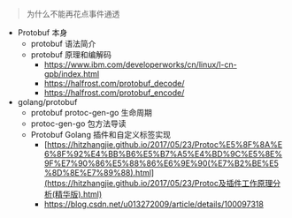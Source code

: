 >  为什么不能再花点事件通透

* Protobuf 本身
  * protobuf 语法简介
  * protobuf 原理和编解码
    * https://www.ibm.com/developerworks/cn/linux/l-cn-gpb/index.html
    * https://halfrost.com/protobuf_decode/
    * https://halfrost.com/protobuf_encode/
* golang/protobuf
  * protobuf protoc-gen-go 生命周期
  * protoc-gen-go 包方法导读
  * Protobuf Golang 插件和自定义标签实现
    * [https://hitzhangjie.github.io/2017/05/23/Protoc%E5%8F%8A%E6%8F%92%E4%BB%B6%E5%B7%A5%E4%BD%9C%E5%8E%9F%E7%90%86%E5%88%86%E6%9E%90(%E7%B2%BE%E5%8D%8E%E7%89%88).html](https://hitzhangjie.github.io/2017/05/23/Protoc及插件工作原理分析(精华版).html)
    * https://blog.csdn.net/u013272009/article/details/100097318

